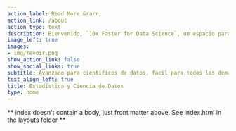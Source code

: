 ```yaml
---
action_label: Read More &rarr;
action_link: /about
action_type: text
description: Bienvenido, `10x Faster for Data Science`, un espacio para difundir ideas y conocimientos en ciencia de datos, estadística, machine learning y ramas relacionadas. Somos pioneros en Bolivia en formar a las primeras generaciones de científicos de datos.
image_left: true
images:
- img/revoir.png
show_action_link: false
show_social_links: true
subtitle: Avanzado para científicos de datos, fácil para todos los demás.
text_align_left: true
title: Estadística y Ciencia de Datos
type: home
---
```


** index doesn't contain a body, just front matter above.
See index.html in the layouts folder **
